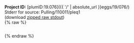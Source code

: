 **Project ID:** [plumID:19.076]({{ '/' | absolute_url }}eggs/19/076/)  
Stderr for source:  Pulling/110011/pleq1   
(download [zipped raw stdout](pleq1.plumed.stdout.txt.zip))  
{% raw %}
<pre>
</pre>
{% endraw %}
